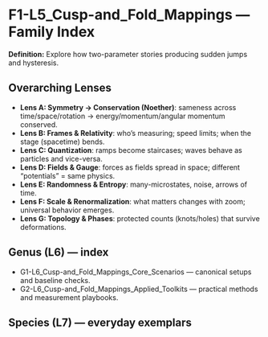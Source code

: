 # F1-L5_Cusp-and_Fold_Mappings — Family Index
**Definition:** Explore how two-parameter stories producing sudden jumps and hysteresis.

## Overarching Lenses

- **Lens A: Symmetry -> Conservation (Noether)**: sameness across time/space/rotation → energy/momentum/angular momentum conserved.
- **Lens B: Frames & Relativity**: who’s measuring; speed limits; when the stage (spacetime) bends.
- **Lens C: Quantization**: ramps become staircases; waves behave as particles and vice-versa.
- **Lens D: Fields & Gauge**: forces as fields spread in space; different “potentials” = same physics.
- **Lens E: Randomness & Entropy**: many-microstates, noise, arrows of time.
- **Lens F: Scale & Renormalization**: what matters changes with zoom; universal behavior emerges.
- **Lens G: Topology & Phases**: protected counts (knots/holes) that survive deformations.

## Genus (L6) — index
- G1-L6_Cusp-and_Fold_Mappings_Core_Scenarios — canonical setups and baseline checks.
- G2-L6_Cusp-and_Fold_Mappings_Applied_Toolkits — practical methods and measurement playbooks.

## Species (L7) — everyday exemplars
